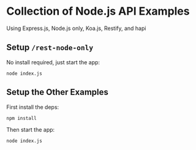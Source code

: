 # Collection of Node.js API Examples

Using Express.js, Node.js only, Koa.js, Restify, and hapi

## Setup `/rest-node-only`

No install required, just start the app:

```shell
node index.js
```

## Setup the Other Examples

First install the deps:

```shell
npm install
```

Then start the app:

```shell
node index.js
```